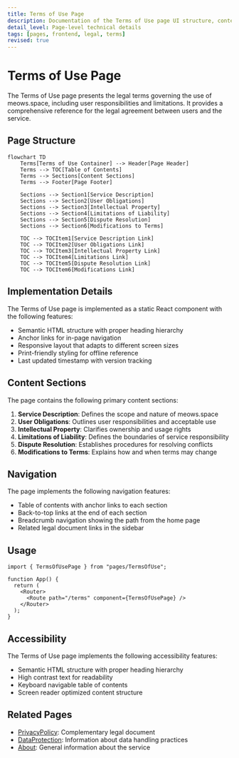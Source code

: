 ```yaml
---
title: Terms of Use Page
description: Documentation of the Terms of Use page UI structure, content sections, and layout
detail_level: Page-level technical details
tags: [pages, frontend, legal, terms]
revised: true
---
```


# Terms of Use Page

The Terms of Use page presents the legal terms governing the use of meows.space, including user responsibilities and limitations. It provides a comprehensive reference for the legal agreement between users and the service.

## Page Structure

```mermaid
flowchart TD
    Terms[Terms of Use Container] --> Header[Page Header]
    Terms --> TOC[Table of Contents]
    Terms --> Sections[Content Sections]
    Terms --> Footer[Page Footer]

    Sections --> Section1[Service Description]
    Sections --> Section2[User Obligations]
    Sections --> Section3[Intellectual Property]
    Sections --> Section4[Limitations of Liability]
    Sections --> Section5[Dispute Resolution]
    Sections --> Section6[Modifications to Terms]

    TOC --> TOCItem1[Service Description Link]
    TOC --> TOCItem2[User Obligations Link]
    TOC --> TOCItem3[Intellectual Property Link]
    TOC --> TOCItem4[Limitations Link]
    TOC --> TOCItem5[Dispute Resolution Link]
    TOC --> TOCItem6[Modifications Link]
```

## Implementation Details

The Terms of Use page is implemented as a static React component with the following features:

- Semantic HTML structure with proper heading hierarchy
- Anchor links for in-page navigation
- Responsive layout that adapts to different screen sizes
- Print-friendly styling for offline reference
- Last updated timestamp with version tracking

## Content Sections

The page contains the following primary content sections:

1. **Service Description**: Defines the scope and nature of meows.space
2. **User Obligations**: Outlines user responsibilities and acceptable use
3. **Intellectual Property**: Clarifies ownership and usage rights
4. **Limitations of Liability**: Defines the boundaries of service responsibility
5. **Dispute Resolution**: Establishes procedures for resolving conflicts
6. **Modifications to Terms**: Explains how and when terms may change

## Navigation

The page implements the following navigation features:

- Table of contents with anchor links to each section
- Back-to-top links at the end of each section
- Breadcrumb navigation showing the path from the home page
- Related legal document links in the sidebar

## Usage

```tsx
import { TermsOfUsePage } from "pages/TermsOfUse";

function App() {
  return (
    <Router>
      <Route path="/terms" component={TermsOfUsePage} />
    </Router>
  );
}
```

## Accessibility

The Terms of Use page implements the following accessibility features:

- Semantic HTML structure with proper heading hierarchy
- High contrast text for readability
- Keyboard navigable table of contents
- Screen reader optimized content structure

## Related Pages

- [PrivacyPolicy](privacy-policy.md): Complementary legal document
- [DataProtection](data-protection.md): Information about data handling practices
- [About](about.md): General information about the service
